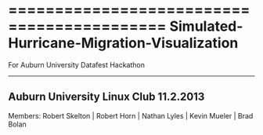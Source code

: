 ===========================================
Simulated-Hurricane-Migration-Visualization
===========================================

For Auburn University Datafest Hackathon

-------------------------------------------
Auburn University Linux Club
11.2.2013
-------------------------------------------

Members:
Robert Skelton | 
Robert Horn | 
Nathan Lyles | 
Kevin Mueler | 
Brad Bolan 
